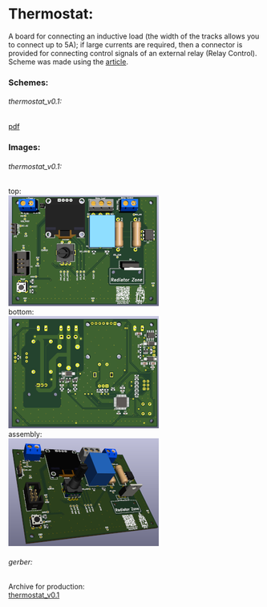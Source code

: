 # Thermostat:  
A board for connecting an inductive load (the width of the tracks allows you  
to connect up to 5A); if large currents are required, then a connector is  
provided for connecting control signals of an external relay (Relay Control).  
Scheme was made using the [article](https://habr.com/ru/companies/unwds/articles/390601/).  


### Schemes:  
###### thermostat_v0.1:  
[pdf](docs/thermostat_v0.1.pdf)  

### Images:  
###### thermostat_v0.1:  
top:  
[![thermostat_v0.1_top](images/3d_top_preview.png)](images/3d_top.png)  
bottom:  
[![thermostat_v0.1_bottom](images/3d_bottom_preview.png)](images/3d_bottom.png)  
assembly:  
[![thermostat_v0.1_ass](images/3d_assembly_preview.png)](images/3d_assembly.png)  

###### gerber:  
Archive for production:  
[thermostat_v0.1](https://github.com/piro-s/thermostat/raw/main/gerber/thermostat_v0.1.zip)  